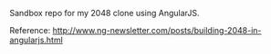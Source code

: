 Sandbox repo for my 2048 clone using AngularJS.

Reference: http://www.ng-newsletter.com/posts/building-2048-in-angularjs.html
